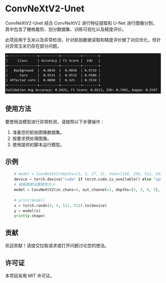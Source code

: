 # ConvNeXtV2-Unet
ConvNeXtV2-Unet 结合 ConvNeXtV2 进行特征提取和 U-Net 进行图像分割，其中包含了栅格裁剪、划分数据集、训练可视化以及精度评价。

此项目用于玉米以及异常检测，针对航拍数据读取和精度评价做了对应优化，但针对异常玉米仍存在部分问题。

![alt text](86620c1db9a966555802e774f23f204.png)


## 使用方法
要使用该模型进行异常检测，请按照以下步骤操作：
1. 准备您的航拍图像数据集。
2. 按要求预处理图像。
3. 使用提供的脚本运行模型。

## 示例
```python
    # model = ConvNeXtV2(depths=[3, 3, 27, 3], dims=[128, 256, 512, 1024])
    device = torch.device("cuda" if torch.cuda.is_available() else "cpu")
    # 根据需要设置模型大小
    model = ConvNeXtV2(in_chans=4, out_channel=1, depths=[3, 3, 9, 3], dims=[96, 192, 384, 768]).to(device)

    # print(model)
    x = torch.randn(4, 4, 512, 512).to(device)
    y = model(x)
    print(y.shape)
```

## 贡献
欢迎贡献！请提交拉取请求或打开问题讨论您的想法。

## 许可证
本项目采用 MIT 许可证。
